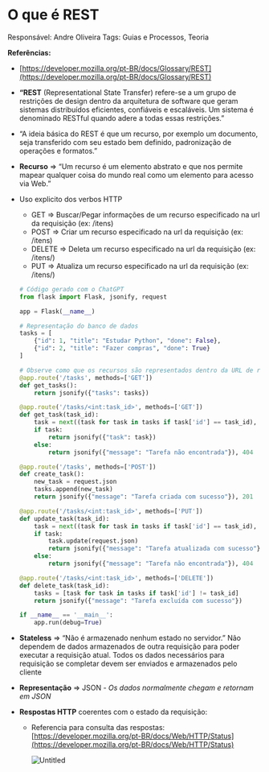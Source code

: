 # O que é REST

Responsável: Andre Oliveira
Tags: Guias e Processos, Teoria

**Referências:**

- [https://developer.mozilla.org/pt-BR/docs/Glossary/REST](https://developer.mozilla.org/pt-BR/docs/Glossary/REST)

- **“REST** (Representational State Transfer) refere-se a um grupo de restrições de design dentro da arquitetura de software que geram sistemas distribuídos eficientes, confiáveis e escaláveis. Um sistema é denominado RESTful quando adere a todas essas restrições.”

- “A ideia básica do REST é que um recurso, por exemplo um documento, seja transferido com seu estado bem definido, padronização de operações e formatos.”

- **Recurso** ⇒ “Um recurso é um elemento abstrato e que nos permite mapear qualquer coisa do mundo real como um elemento para acesso via Web.”

- Uso explicito dos verbos HTTP
    - GET ⇒ Buscar/Pegar informações de um recurso especificado na url da requisição (ex: /itens)
    - POST ⇒ Criar um recurso especificado na url da requisição (ex: /itens)
    - DELETE ⇒ Deleta um recurso especificado na url da requisição (ex: /itens/<id>)
    - PUT ⇒ Atualiza um recurso especificado na url da requisição (ex: /itens/<id>)
    
    ```python
    # Código gerado com o ChatGPT
    from flask import Flask, jsonify, request
    
    app = Flask(__name__)
    
    # Representação do banco de dados 
    tasks = [
        {"id": 1, "title": "Estudar Python", "done": False},
        {"id": 2, "title": "Fazer compras", "done": True}
    ]
    
    # Observe como que os recursos são representados dentro da URL de requisição, ou seja, apenas lendo o caminho do recurso + seu verbo HTTP é possível ter uma ideia do que essa rota deve retornar e fazer
    @app.route('/tasks', methods=['GET'])
    def get_tasks():
        return jsonify({"tasks": tasks})
    
    @app.route('/tasks/<int:task_id>', methods=['GET'])
    def get_task(task_id):
        task = next((task for task in tasks if task['id'] == task_id), None)
        if task:
            return jsonify({"task": task})
        else:
            return jsonify({"message": "Tarefa não encontrada"}), 404
    
    @app.route('/tasks', methods=['POST'])
    def create_task():
        new_task = request.json
        tasks.append(new_task)
        return jsonify({"message": "Tarefa criada com sucesso"}), 201
    
    @app.route('/tasks/<int:task_id>', methods=['PUT'])
    def update_task(task_id):
        task = next((task for task in tasks if task['id'] == task_id), None)
        if task:
            task.update(request.json)
            return jsonify({"message": "Tarefa atualizada com sucesso"})
        else:
            return jsonify({"message": "Tarefa não encontrada"}), 404
    
    @app.route('/tasks/<int:task_id>', methods=['DELETE'])
    def delete_task(task_id):
        tasks = [task for task in tasks if task['id'] != task_id]
        return jsonify({"message": "Tarefa excluída com sucesso"})
    
    if __name__ == '__main__':
        app.run(debug=True)
    
    ```
    

- **Stateless** ⇒ “Não é armazenado nenhum estado no servidor.” Não dependem de dados armazenados de outra requisição para poder executar a requisição atual. Todos os dados necessários para requisição se completar devem ser enviados e armazenados pelo cliente

- **Representação** ⇒ JSON - *Os dados normalmente chegam e retornam em JSON*

- **Respostas HTTP** coerentes com o estado da requisição:
    - Referencia para consulta das respostas: 
    [https://developer.mozilla.org/pt-BR/docs/Web/HTTP/Status](https://developer.mozilla.org/pt-BR/docs/Web/HTTP/Status)
        
        ![Untitled](O%20que%20e%CC%81%20REST%20b628d032f093445e8dcf7d159476daad/Untitled.png)